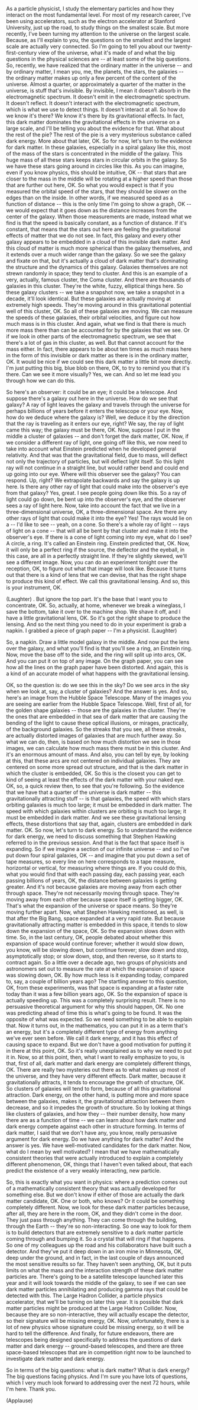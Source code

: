 
As a particle physicist, I study the elementary particles
and how they interact on the most fundamental level.
For most of my research career, I&#39;ve been using accelerators,
such as the electron accelerator at Stanford University, just up the road,
to study things on the smallest scale.
But more recently, I&#39;ve been turning my attention
to the universe on the largest scale.
Because, as I&#39;ll explain to you,
the questions on the smallest and the largest scale are actually very connected.
So I&#39;m going to tell you about our twenty-first-century view of the universe,
what it&#39;s made of and what the big questions in the physical sciences are --
at least some of the big questions.
So, recently, we have realized
that the ordinary matter in the universe --
and by ordinary matter, I mean you, me,
the planets, the stars, the galaxies --
the ordinary matter makes up only a few percent
of the content of the universe.
Almost a quarter, or approximately a quarter
of the matter in the universe, is stuff that&#39;s invisible.
By invisible, I mean it doesn&#39;t absorb in the electromagnetic spectrum.
It doesn&#39;t emit in the electromagnetic spectrum. It doesn&#39;t reflect.
It doesn&#39;t interact with the electromagnetic spectrum,
which is what we use to detect things.
It doesn&#39;t interact at all. So how do we know it&#39;s there?
We know it&#39;s there by its gravitational effects.
In fact, this dark matter dominates
the gravitational effects in the universe on a large scale,
and I&#39;ll be telling you about the evidence for that.
What about the rest of the pie?
The rest of the pie is a very mysterious substance called dark energy.
More about that later, OK.
So for now, let&#39;s turn to the evidence for dark matter.
In these galaxies, especially in a spiral galaxy like this,
most of the mass of the stars is concentrated in the middle of the galaxy.
This huge mass of all these stars keeps stars in circular orbits in the galaxy.
So we have these stars going around in circles like this.
As you can imagine, even if you know physics, this should be intuitive, OK --
that stars that are closer to the mass in the middle will be rotating at a higher speed
than those that are further out here, OK.
So what you would expect is that if you measured the orbital speed of the stars,
that they should be slower on the edges than on the inside.
In other words, if we measured speed as a function of distance --
this is the only time I&#39;m going to show a graph, OK --
we would expect that it goes down as the distance increases
from the center of the galaxy.
When those measurements are made,
instead what we find is that the speed is basically constant,
as a function of distance.
If it&#39;s constant, that means that the stars out here
are feeling the gravitational effects of matter that we do not see.
In fact, this galaxy and every other galaxy
appears to be embedded in a cloud of this invisible dark matter.
And this cloud of matter is much more spherical than the galaxy themselves,
and it extends over a much wider range than the galaxy.
So we see the galaxy and fixate on that, but it&#39;s actually a cloud of dark matter
that&#39;s dominating the structure and the dynamics of this galaxy.
Galaxies themselves are not strewn randomly in space;
they tend to cluster.
And this is an example of a very, actually, famous cluster, the Coma cluster.
And there are thousands of galaxies in this cluster.
They&#39;re the white, fuzzy, elliptical things here.
So these galaxy clusters -- we take a snapshot now,
we take a snapshot in a decade, it&#39;ll look identical.
But these galaxies are actually moving at extremely high speeds.
They&#39;re moving around in this gravitational potential well of this cluster, OK.
So all of these galaxies are moving.
We can measure the speeds of these galaxies, their orbital velocities,
and figure out how much mass is in this cluster.
And again, what we find is that there is much more mass there
than can be accounted for by the galaxies that we see.
Or if we look in other parts of the electromagnetic spectrum,
we see that there&#39;s a lot of gas in this cluster, as well.
But that cannot account for the mass either.
In fact, there appears to be about ten times as much mass here
in the form of this invisible or dark matter
as there is in the ordinary matter, OK.
It would be nice if we could see this dark matter a little bit more directly.
I&#39;m just putting this big, blue blob on there, OK,
to try to remind you that it&#39;s there.
Can we see it more visually? Yes, we can.
And so let me lead you through how we can do this.

So here&#39;s an observer:
it could be an eye; it could be a telescope.
And suppose there&#39;s a galaxy out here in the universe.
How do we see that galaxy?
A ray of light leaves the galaxy and travels through the universe
for perhaps billions of years
before it enters the telescope or your eye.
Now, how do we deduce where the galaxy is?
Well, we deduce it by the direction that the ray is traveling
as it enters our eye, right?
We say, the ray of light came this way;
the galaxy must be there, OK.
Now, suppose I put in the middle a cluster of galaxies --
and don&#39;t forget the dark matter, OK.
Now, if we consider a different ray of light, one going off like this,
we now need to take into account
what Einstein predicted when he developed general relativity.
And that was that the gravitational field, due to mass,
will deflect not only the trajectory of particles,
but will deflect light itself.
So this light ray will not continue in a straight line,
but would rather bend and could end up going into our eye.
Where will this observer see the galaxy?
You can respond. Up, right?
We extrapolate backwards and say the galaxy is up here.
Is there any other ray of light
that could make into the observer&#39;s eye from that galaxy?
Yes, great. I see people going down like this.
So a ray of light could go down, be bent
up into the observer&#39;s eye,
and the observer sees a ray of light here.
Now, take into account the fact that we live in
a three-dimensional universe, OK,
a three-dimensional space.
Are there any other rays of light that could make it into the eye?
Yes! The rays would lie on a -- I&#39;d like to see -- yeah, on a cone.
So there&#39;s a whole ray of light -- rays of light on a cone --
that will all be bent by that cluster
and make it into the observer&#39;s eye.
If there is a cone of light coming into my eye, what do I see?
A circle, a ring. It&#39;s called an Einstein ring. Einstein predicted that, OK.
Now, it will only be a perfect ring if the source, the deflector
and the eyeball, in this case, are all in a perfectly straight line.
If they&#39;re slightly skewed, we&#39;ll see a different image.
Now, you can do an experiment tonight over the reception, OK,
to figure out what that image will look like.
Because it turns out that there is a kind of lens that we can devise,
that has the right shape to produce this kind of effect.
We call this gravitational lensing.
And so, this is your instrument, OK.

(Laughter)
.
But ignore the top part.
It&#39;s the base that I want you to concentrate, OK.
So, actually, at home, whenever we break a wineglass,
I save the bottom, take it over to the machine shop.
We shave it off, and I have a little gravitational lens, OK.
So it&#39;s got the right shape to produce the lensing.
And so the next thing you need to do in your experiment
is grab a napkin. I grabbed a piece of graph paper -- I&#39;m a physicist. 
(Laughter)

So, a napkin. Draw a little model galaxy in the middle.
And now put the lens over the galaxy,
and what you&#39;ll find is that you&#39;ll see a ring, an Einstein ring.
Now, move the base off to the side,
and the ring will split up into arcs, OK.
And you can put it on top of any image.
On the graph paper, you can see
how all the lines on the graph paper have been distorted.
And again, this is a kind of an accurate model
of what happens with the gravitational lensing.

OK, so the question is: do we see this in the sky?
Do we see arcs in the sky when we look at, say, a cluster of galaxies?
And the answer is yes.
And so, here&#39;s an image from the Hubble Space Telescope.
Many of the images you are seeing
are earlier from the Hubble Space Telescope.
Well, first of all, for the golden shape galaxies --
those are the galaxies in the cluster.
They&#39;re the ones that are embedded in that sea of dark matter
that are causing the bending of the light
to cause these optical illusions, or mirages, practically,
of the background galaxies.
So the streaks that you see, all these streaks,
are actually distorted images of galaxies that are much further away.
So what we can do, then, is based on how much distortion
we see in those images, we can calculate how much mass
there must be in this cluster.
And it&#39;s an enormous amount of mass.
And also, you can tell by eye, by looking at this,
that these arcs are not centered on individual galaxies.
They are centered on some more spread out structure,
and that is the dark matter
in which the cluster is embedded, OK.
So this is the closest you can get to kind of seeing
at least the effects of the dark matter with your naked eye.
OK, so, a quick review then, to see that you&#39;re following.
So the evidence that we have
that a quarter of the universe is dark matter --
this gravitationally attracting stuff --
is that galaxies, the speed with which stars orbiting galaxies
is much too large; it must be embedded in dark matter.
The speed with which galaxies within clusters are orbiting is much too large;
it must be embedded in dark matter.
And we see these gravitational lensing effects, these distortions
that say that, again, clusters are embedded in dark matter.
OK. So now, let&#39;s turn to dark energy.
So to understand the evidence for dark energy, we need to discuss something
that Stephen Hawking referred to in the previous session.
And that is the fact that space itself is expanding.
So if we imagine a section of our infinite universe --
and so I&#39;ve put down four spiral galaxies, OK --
and imagine that you put down a set of tape measures,
so every line on here corresponds to a tape measure,
horizontal or vertical, for measuring where things are.
If you could do this, what you would find
that with each passing day, each passing year,
each passing billions of years, OK,
the distance between galaxies is getting greater.
And it&#39;s not because galaxies are moving
away from each other through space.
They&#39;re not necessarily moving through space.
They&#39;re moving away from each other
because space itself is getting bigger, OK.
That&#39;s what the expansion of the universe or space means.
So they&#39;re moving further apart.
Now, what Stephen Hawking mentioned, as well,
is that after the Big Bang, space expanded at a very rapid rate.
But because gravitationally attracting matter
is embedded in this space,
it tends to slow down the expansion of the space, OK.
So the expansion slows down with time.
So, in the last century, OK, people debated
about whether this expansion of space would continue forever;
whether it would slow down, you know,
will be slowing down, but continue forever;
slow down and stop, asymptotically stop;
or slow down, stop, and then reverse, so it starts to contract again.
So a little over a decade ago,
two groups of physicists and astronomers
set out to measure the rate at which
the expansion of space was slowing down, OK.
By how much less is it expanding today,
compared to, say, a couple of billion years ago?
The startling answer to this question, OK, from these experiments,
was that space is expanding at a faster rate today
than it was a few billion years ago, OK.
So the expansion of space is actually speeding up.
This was a completely surprising result.
There is no persuasive theoretical argument for why this should happen, OK.
No one was predicting ahead of time this is what&#39;s going to be found.
It was the opposite of what was expected.
So we need something to be able to explain that.
Now it turns out, in the mathematics,
you can put it in as a term that&#39;s an energy,
but it&#39;s a completely different type of energy
from anything we&#39;ve ever seen before.
We call it dark energy,
and it has this effect of causing space to expand.
But we don&#39;t have a good motivation
for putting it in there at this point, OK.
So it&#39;s really unexplained as to why we need to put it in.
Now, so at this point, then, what I want to really emphasize to you,
is that, first of all, dark matter and dark energy
are completely different things, OK.
There are really two mysteries out there as to what makes up most of the universe,
and they have very different effects.
Dark matter, because it gravitationally attracts,
it tends to encourage the growth of structure, OK.
So clusters of galaxies will tend to form,
because of all this gravitational attraction.
Dark energy, on the other hand,
is putting more and more space between the galaxies,
makes it, the gravitational attraction between them decrease,
and so it impedes the growth of structure.
So by looking at things like clusters of galaxies,
and how they -- their number density,
how many there are as a function of time --
we can learn about how dark matter and dark energy
compete against each other in structure forming.
In terms of dark matter, I said that we don&#39;t have any,
you know, really persuasive argument for dark energy.
Do we have anything for dark matter? And the answer is yes.
We have well-motivated candidates for the dark matter.
Now, what do I mean by well motivated?
I mean that we have mathematically consistent theories
that were actually introduced
to explain a completely different phenomenon, OK,
things that I haven&#39;t even talked about,
that each predict the existence
of a very weakly interacting, new particle.

So, this is exactly what you want in physics:
where a prediction comes out of a mathematically consistent theory
that was actually developed for something else.
But we don&#39;t know if either of those
are actually the dark matter candidate, OK.
One or both, who knows? Or it could be something completely different.
Now, we look for these dark matter particles
because, after all, they are here in the room, OK,
and they didn&#39;t come in the door.
They just pass through anything.
They can come through the building, through the Earth --
they&#39;re so non-interacting.
So one way to look for them is to build detectors
that are extremely sensitive to a dark matter particle coming through and bumping it.
So a crystal that will ring if that happens.
So one of my colleagues up the road and his collaborators
have built such a detector.
And they&#39;ve put it deep down in an iron mine in Minnesota,
OK, deep under the ground, and in fact, in the last couple of days
announced the most sensitive results so far.
They haven&#39;t seen anything, OK, but it puts limits on what the mass
and the interaction strength of these dark matter particles are.
There&#39;s going to be a satellite telescope launched later this year
and it will look towards the middle of the galaxy,
to see if we can see dark matter particles annihilating
and producing gamma rays that could be detected with this.
The Large Hadron Collider, a particle physics accelerator,
that we&#39;ll be turning on later this year.
It is possible that dark matter particles might be produced
at the Large Hadron Collider.
Now, because they are so non-interactive,
they will actually escape the detector,
so their signature will be missing energy, OK.
Now, unfortunately, there is a lot of new physics
whose signature could be missing energy,
so it will be hard to tell the difference.
And finally, for future endeavors, there are telescopes being designed
specifically to address the questions of dark matter and dark energy --
ground-based telescopes, and there are three space-based telescopes
that are in competition right now
to be launched to investigate dark matter and dark energy.

So in terms of the big questions:
what is dark matter? What is dark energy?
The big questions facing physics.
And I&#39;m sure you have lots of questions,
which I very much look forward to addressing
over the next 72 hours, while I&#39;m here. Thank you.

(Applause)

